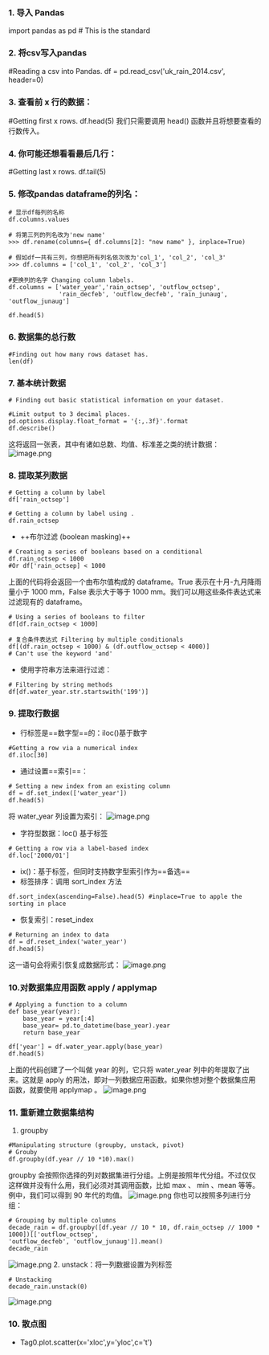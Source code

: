 ### 1. 导入 Pandas
   import pandas as pd # This is the standard
### 2. 将csv写入pandas
   #Reading a csv into Pandas.
df = pd.read_csv('uk_rain_2014.csv', header=0)
### 3. 查看前 x 行的数据：
#Getting first x rows.
df.head(5)
我们只需要调用 head() 函数并且将想要查看的行数传入。
### 4. 你可能还想看看最后几行：
#Getting last x rows.
df.tail(5)
### 5. 修改pandas dataframe的列名：
``` 
# 显示df每列的名称
df.columns.values

# 将第三列的列名改为'new name'
>>> df.rename(columns={ df.columns[2]: "new name" }, inplace=True)

# 假如df一共有三列，你想把所有列名依次改为'col_1', 'col_2', 'col_3'
>>> df.columns = ['col_1', 'col_2', 'col_3']

#更换列的名字 Changing column labels.
df.columns = ['water_year','rain_octsep', 'outflow_octsep',
              'rain_decfeb', 'outflow_decfeb', 'rain_junaug', 'outflow_junaug']

df.head(5)
   ```
 ### 6. 数据集的总行数
```
#Finding out how many rows dataset has.
len(df)
```
### 7. 基本统计数据
```
# Finding out basic statistical information on your dataset.

#Limit output to 3 decimal places.
pd.options.display.float_format = '{:,.3f}'.format 
df.describe()
```
这将返回一张表，其中有诸如总数、均值、标准差之类的统计数据：
![image.png](0)
### 8. 提取某列数据
```
# Getting a column by label
df['rain_octsep']

# Getting a column by label using .
df.rain_octsep
```
   - ++布尔过滤 (boolean masking)++ 

```
# Creating a series of booleans based on a conditional
df.rain_octsep < 1000 
#Or df['rain_octsep] < 1000
```
上面的代码将会返回一个由布尔值构成的 dataframe。True 表示在十月-九月降雨量小于 1000 mm，False 表示大于等于 1000 mm。我们可以用这些条件表达式来过滤现有的 dataframe。
```
# Using a series of booleans to filter
df[df.rain_octsep < 1000]

# 复合条件表达式 Filtering by multiple conditionals
df[(df.rain_octsep < 1000) & (df.outflow_octsep < 4000)] 
# Can't use the keyword 'and'
```
  - 使用字符串方法来进行过滤：
```
# Filtering by string methods
df[df.water_year.str.startswith('199')]
```
### 9. 提取行数据
 - 行标签是==数字型==的：iloc()基于数字
  ```
#Getting a row via a numerical index
df.iloc[30]
   ```
 - 通过设置==索引==：
 ```
# Setting a new index from an existing column
df = df.set_index(['water_year'])
df.head(5)
```
将 water_year 列设置为索引：
![image.png](1)
 - 字符型数据：loc() 基于标签
 ```
# Getting a row via a label-based index
df.loc['2000/01']
```
 - ix()：基于标签，但同时支持数字型索引作为==备选==
 - 标签排序：调用 sort_index 方法
 ```
df.sort_index(ascending=False).head(5) #inplace=True to apple the sorting in place
```
 - 恢复索引：reset_index
 ```
# Returning an index to data
df = df.reset_index('water_year')
df.head(5)
```
这一语句会将索引恢复成数据形式：
![image.png](2)
### 10.对数据集应用函数 apply / applymap
```
# Applying a function to a column
def base_year(year):
    base_year = year[:4]
    base_year= pd.to_datetime(base_year).year
    return base_year

df['year'] = df.water_year.apply(base_year)
df.head(5)
```
上面的代码创建了一个叫做 year 的列，它只将 water_year 列中的年提取了出来。这就是 apply 的用法，即对一列数据应用函数。如果你想对整个数据集应用函数，就要使用 applymap 。
![image.png](3)
### 11. 重新建立数据集结构
 1. groupby
   ```
#Manipulating structure (groupby, unstack, pivot)
# Grouby
df.groupby(df.year // 10 *10).max()
```
groupby 会按照你选择的列对数据集进行分组。上例是按照年代分组。不过仅仅这样做并没有什么用，我们必须对其调用函数，比如 max 、 min 、mean 等等。例中，我们可以得到 90 年代的均值。
![image.png](4)
你也可以按照多列进行分组：
```
# Grouping by multiple columns
decade_rain = df.groupby([df.year // 10 * 10, df.rain_octsep // 1000 * 1000])[['outflow_octsep',                                                              'outflow_decfeb', 'outflow_junaug']].mean()
decade_rain
```
![image.png](5)
 2. unstack：将一列数据设置为列标签
 ```
# Unstacking
decade_rain.unstack(0)
```
![image.png](6)
### 10. 散点图
  - Tag0.plot.scatter(x='xloc',y='yloc',c='t')